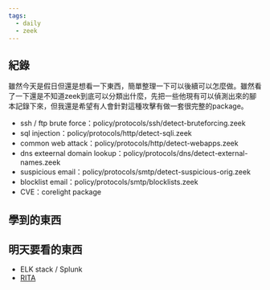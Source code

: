 ```yaml
---
tags:
  - daily
  - zeek
---
```

## 紀錄
雖然今天是假日但還是想看一下東西，簡單整理一下可以後續可以怎麼做。雖然看了一下還是不知道zeek到底可以分類出什麼，先把一些他現有可以偵測出來的腳本記錄下來，但我還是希望有人會針對這種攻擊有做一套很完整的package。
- ssh / ftp brute force：policy/protocols/ssh/detect-bruteforcing.zeek
- sql injection：policy/protocols/http/detect-sqli.zeek
- common web attack：policy/protocols/http/detect-webapps.zeek
- dns exteernal domain lookup：policy/protocols/dns/detect-external-names.zeek
- suspicious email：policy/protocols/smtp/detect-suspicious-orig.zeek
- blocklist email：policy/protocols/smtp/blocklists.zeek
- CVE：corelight package
## 學到的東西

## 明天要看的東西
- ELK stack / Splunk
- [RITA](https://github.com/activecm/rita)
